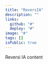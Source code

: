 ```yaml
---
title: "ReversIA"
description: ""
links:
  github: "#"
  deploy: "#"
image: "#"
tags: []
isPublic: true
---
```


Reversi IA content
